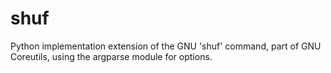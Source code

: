 # shuf
Python implementation extension of the GNU 'shuf' command, part of GNU Coreutils, using the argparse module for options.
